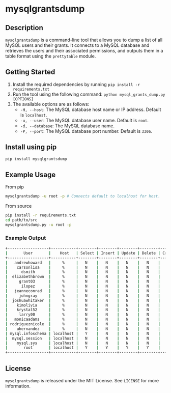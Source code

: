 # mysqlgrantsdump

## Description

`mysqlgrantsdump` is a command-line tool that allows you to dump a list of all MySQL users and their grants. It connects to a MySQL database and retrieves the users and their associated permissions, and outputs them in a table format using the `prettytable` module.

## Getting Started

1. Install the required dependencies by running `pip install -r requirements.txt`
2. Run the tool using the following command: `python mysql_grants_dump.py [OPTIONS]`
3. The available options are as follows:
   - `-H, --host`: The MySQL database host name or IP address. Default is `localhost`.
   - `-u, --user`: The MySQL database user name. Default is `root`.
   - `-d, --database`: The MySQL database name.
   - `-P, --port`: The MySQL database port number. Default is `3306`.


## Install using pip

```bash
pip install mysqlgrantsdump
```

## Example Usage

From pip

```bash
mysqlgrantsdump -u root -p # Connects default to localhost for host.
```

From source

```bash
pip install -r requirements.txt
cd path/to/src
mysqlgrantsdump.py -u root -p
```

### Example Output

```bash
+------------------+-----------+--------+--------+--------+--------+--------+------+-------+-------+
|       User       |    Host   | Select | Insert | Update | Delete | Create | Drop | Grant | Super |
+------------------+-----------+--------+--------+--------+--------+--------+------+-------+-------+
|   andrewhoward   |     %     |   N    |   N    |   N    |   N    |   N    |  N   |   N   |   N   |
|    carsonlisa    |     %     |   N    |   N    |   N    |   N    |   N    |  N   |   N   |   N   |
|      dsmith      |     %     |   N    |   N    |   N    |   N    |   N    |  N   |   N   |   N   |
|  elizabethbrown  |     %     |   N    |   N    |   N    |   N    |   N    |  N   |   N   |   N   |
|     grant03      |     %     |   N    |   N    |   N    |   N    |   N    |  N   |   N   |   N   |
|      ilopez      |     %     |   N    |   N    |   N    |   N    |   N    |  N   |   N   |   N   |
|   jeanneconrad   |     %     |   N    |   N    |   N    |   N    |   N    |  N   |   N   |   N   |
|     johngray     |     %     |   N    |   N    |   N    |   N    |   N    |  N   |   N   |   N   |
|  joshuawhitaker  |     %     |   N    |   N    |   N    |   N    |   N    |  N   |   N   |   N   |
|    kimolivia     |     %     |   N    |   N    |   N    |   N    |   N    |  N   |   N   |   N   |
|    krystal52     |     %     |   N    |   N    |   N    |   N    |   N    |  N   |   N   |   N   |
|     larry00      |     %     |   N    |   N    |   N    |   N    |   N    |  N   |   N   |   N   |
|   monicaadams    |     %     |   N    |   N    |   N    |   N    |   N    |  N   |   N   |   N   |
| rodrigueznicole  |     %     |   N    |   N    |   N    |   N    |   N    |  N   |   N   |   N   |
|    uhernandez    |     %     |   N    |   N    |   N    |   N    |   N    |  N   |   N   |   N   |
| mysql.infoschema | localhost |   Y    |   N    |   N    |   N    |   N    |  N   |   N   |   N   |
|  mysql.session   | localhost |   N    |   N    |   N    |   N    |   N    |  N   |   N   |   Y   |
|    mysql.sys     | localhost |   N    |   N    |   N    |   N    |   N    |  N   |   N   |   N   |
|       root       | localhost |   Y    |   Y    |   Y    |   Y    |   Y    |  Y   |   Y   |   Y   |
+------------------+-----------+--------+--------+--------+--------+--------+------+-------+-------+
```

## License

`mysqlgrantsdump` is released under the MIT License. See `LICENSE` for more information.
